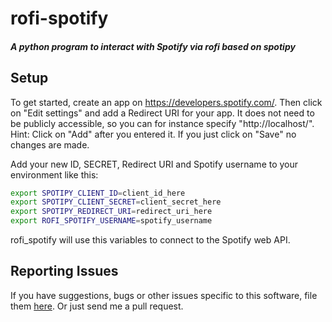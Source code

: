 # rofi-spotify
##### A python program to interact with Spotify via rofi based on spotipy

<!--
## Documentation

Spotipy's full documentation is online at [Spotipy Documentation](http://spotipy.readthedocs.org/).

## Installation

```bash
pip install spotipy
```
-->

## Setup

To get started, create an app on https://developers.spotify.com/.
Then click on "Edit settings" and add a Redirect URI for your app. It does not need to be publicly accessible, so you can for instance specify "http://localhost/".
Hint: Click on "Add" after you entered it. If you just click on "Save" no changes are made.

Add your new ID, SECRET, Redirect URI and Spotify username to your environment like this:

```bash
export SPOTIPY_CLIENT_ID=client_id_here
export SPOTIPY_CLIENT_SECRET=client_secret_here
export SPOTIPY_REDIRECT_URI=redirect_uri_here
export ROFI_SPOTIFY_USERNAME=spotify_username
```

rofi_spotify will use this variables to connect to the Spotify web API.

## Reporting Issues

If you have suggestions, bugs or other issues specific to this software, file them [here](https://github.com/AnySomebody1/rofi-spotify/issues). Or just send me a pull request.
